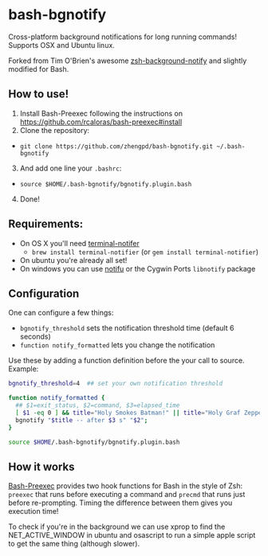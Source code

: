 # bash-bgnotify

Cross-platform background notifications for long running commands! Supports OSX and Ubuntu linux.

Forked from Tim O'Brien's awesome [zsh-background-notify](https://github.com/t413/zsh-background-notify) and slightly modified for Bash.

## How to use!

1. Install Bash-Preexec following the instructions on <https://github.com/rcaloras/bash-preexec#install>
2. Clone the repository:
  * `git clone https://github.com/zhengpd/bash-bgnotify.git ~/.bash-bgnotify`
3. And add one line your `.bashrc`:
  * `source $HOME/.bash-bgnotify/bgnotify.plugin.bash`
4. Done!

## Requirements:

- On OS X you'll need [terminal-notifer](https://github.com/alloy/terminal-notifier)
  * `brew install terminal-notifier` (or `gem install terminal-notifier`)
- On ubuntu you're already all set!
- On windows you can use [notifu](http://www.paralint.com/projects/notifu/) or the Cygwin Ports `libnotify` package

## Configuration

One can configure a few things:

- `bgnotify_threshold` sets the notification threshold time (default 6 seconds)
- `function notify_formatted` lets you change the notification

Use these by adding a function definition before the your call to source. Example:

~~~ sh
bgnotify_threshold=4  ## set your own notification threshold

function notify_formatted {
  ## $1=exit_status, $2=command, $3=elapsed_time
  [ $1 -eq 0 ] && title="Holy Smokes Batman!" || title="Holy Graf Zeppelin!"
  bgnotify "$title -- after $3 s" "$2";
}

source $HOME/.bash-bgnotify/bgnotify.plugin.bash
~~~


## How it works

[Bash-Preexec](https://github.com/rcaloras/bash-preexec) provides two hook functions for Bash in the style of Zsh: `preexec` that runs before executing a command and `precmd` that runs just before re-prompting. Timing the difference between them gives you execution time!

To check if you're in the background we can use xprop to find the NET_ACTIVE_WINDOW in ubuntu and osascript to run a simple apple script to get the same thing (although slower).
